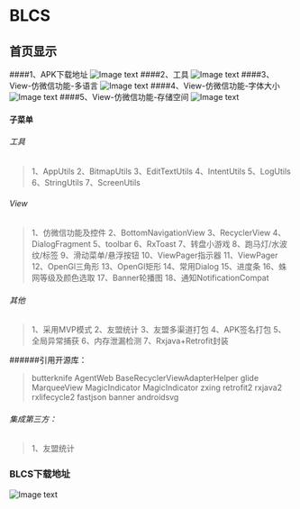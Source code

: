 # BLCS
## 首页显示
####1、APK下载地址
![Image text](https://github.com/DayorNight/BLCS/blob/master/png/BLCS.png)
####2、工具
![Image text](https://github.com/DayorNight/BLCS/blob/master/png/工具.png)
####3、View-仿微信功能-多语言
![Image text](https://github.com/DayorNight/BLCS/blob/master/png/View-仿微信功能-多语言.gif)
####4、View-仿微信功能-字体大小
![Image text](https://github.com/DayorNight/BLCS/blob/master/png/View-仿微信功能-字体大小.gif)
####5、View-仿微信功能-存储空间
![Image text](https://github.com/DayorNight/BLCS/blob/master/png/View-仿微信功能-存储空间.gif)


#### 子菜单

###### 工具
> 1、AppUtils
> 2、BitmapUtils
> 3、EditTextUtils
> 4、IntentUtils
> 5、LogUtils
> 6、StringUtils
> 7、ScreenUtils

###### View
> 1、仿微信功能及控件
> 2、BottomNavigationView
> 3、RecyclerView
> 4、DialogFragment
> 5、toolbar
> 6、RxToast
> 7、转盘小游戏
> 8、跑马灯/水波纹/标签
> 9、滑动菜单/悬浮按钮
> 10、ViewPager指示器
> 11、ViewPager
> 12、OpenGl三角形
> 13、OpenGl矩形
> 14、常用Dialog
> 15、进度条
> 16、蛛网等级及颜色选取
> 17、Banner轮播图
> 18、通知NotificationCompat
###### 其他
> 1、采用MVP模式
> 2、友盟统计
> 3、友盟多渠道打包
> 4、APK签名打包
> 5、全局异常捕获
> 6、内存泄漏检测
> 7、Rxjava+Retrofit封装

######引用开源库：
> butterknife
> AgentWeb
> BaseRecyclerViewAdapterHelper
> glide
> MarqueeView
> MagicIndicator
> MagicIndicator
> zxing
> retrofit2
> rxjava2
> rxlifecycle2
> fastjson
> banner
> androidsvg


###### 集成第三方：
> 1、友盟统计

### BLCS下载地址 
![Image text](https://github.com/DayorNight/BLCS/blob/master/png/BLCS.png)
